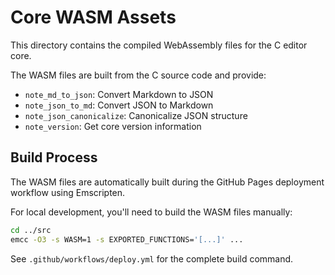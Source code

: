 # Core WASM Assets

This directory contains the compiled WebAssembly files for the C editor core.

The WASM files are built from the C source code and provide:
- `note_md_to_json`: Convert Markdown to JSON
- `note_json_to_md`: Convert JSON to Markdown  
- `note_json_canonicalize`: Canonicalize JSON structure
- `note_version`: Get core version information

## Build Process

The WASM files are automatically built during the GitHub Pages deployment workflow using Emscripten.

For local development, you'll need to build the WASM files manually:

```bash
cd ../src
emcc -O3 -s WASM=1 -s EXPORTED_FUNCTIONS='[...]' ...
```

See `.github/workflows/deploy.yml` for the complete build command.